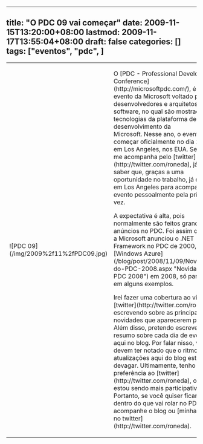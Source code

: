 
---
title: "O PDC 09 vai começar"
date: 2009-11-15T13:20:00+08:00
lastmod: 2009-11-17T13:55:04+08:00
draft: false
categories: []
tags: ["eventos", "pdc", ]
---


 <table border="0" cellspacing="4"> <tbody> <tr> <td>![PDC 09](/img/2009%2f11%2fPDC09.jpg)</td> <td> <p style="text-align: left;">O [PDC - Professional Developers Conference](http://microsoftpdc.com/), é o evento da Microsoft voltado para desenvolvedores e arquitetos de software, no qual são mostradas as tecnologias da plataforma de desenvolvimento da Microsoft. Nesse ano, o evento vai começar oficialmente no dia 17/11 em Los Angeles, nos EUA. Se você me acompanha pelo [twitter](http://twitter.com/roneda), já deve saber que, graças a uma oportunidade no trabalho, já estou em Los Angeles para acompanhar o evento pessoalmente pela primeira vez.</p> <p style="text-align: left;">A expectativa é alta, pois normalmente são feitos grandes anúncios no PDC. Foi assim quando a Microsoft anunciou o .NET Framework no PDC de 2000, e o [Windows Azure](/blog/post/2008/11/09/Novidades-do-PDC-2008.aspx "Novidades do PDC 2008") em 2008, só para ficar em alguns exemplos.</p> <p style="text-align: left;">Irei fazer uma cobertura ao vivo pelo [twitter](http://twitter.com/roneda), escrevendo sobre as principais novidades que aparecerem por lá. Além disso, pretendo escrever um resumo sobre cada dia de evento aqui no blog. Por falar nisso, vocês devem ter notado que o ritmo de atualizações aqui do blog está devagar. Ultimamente, tenho dado preferência ao [twitter](http://twitter.com/roneda), onde estou sendo mais participativo. Portanto, se você quiser ficar por dentro do que vai rolar no PDC, acompanhe o blog ou [minha conta no twitter](http://twitter.com/roneda).</p> </td> </tr> </tbody> </table> 

